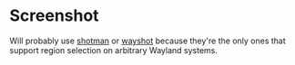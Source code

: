 # Screenshot

Will probably use [shotman](https://git.sr.ht/~whynothugo/shotman) or [wayshot](https://git.sr.ht/~shinyzenith/wayshot) because they're the only ones that support region selection on arbitrary Wayland systems.

